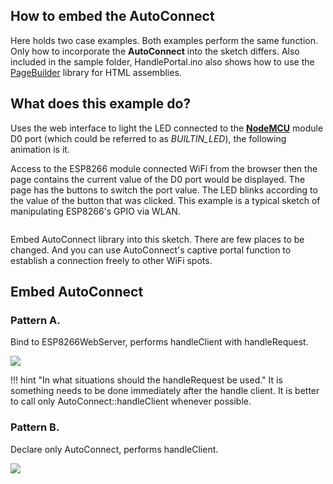 ## How to embed the AutoConnect

Here holds two case examples. Both examples perform the same function. Only how to incorporate the **AutoConnect** into the sketch differs. Also included in the sample folder, HandlePortal.ino also shows how to use the [PageBuilder](https://github.com/Hieromon/PageBuilder) library for HTML assemblies.

## What does this example do?

Uses the web interface to light the LED connected to the **[NodeMCU](https://github.com/nodemcu/nodemcu-devkit-v1.0)** module D0 port (which could be referred to as *BUILTIN_LED*), the following animation is it.

Access to the ESP8266 module connected WiFi from the browser then the page contains the current value of the D0 port would be displayed. The page has the buttons to switch the port value. The LED blinks according to the value of the button that was clicked. This example is a typical sketch of manipulating ESP8266's GPIO via WLAN.

<img data-gifffer="../images/ac2.gif" />

Embed AutoConnect library into this sketch. There are few places to be changed. And you can use AutoConnect's captive portal function to establish a connection freely to other WiFi spots.

## Embed AutoConnect

### <i class="fa fa-code" aria-hidden="true"></i> Pattern A.

Bind to ESP8266WebServer, performs handleClient with handleRequest.

<img src="../images/handleClient.svg" />

!!! hint "In what situations should the handleRequest be used."
    It is something needs to be done immediately after the handle client. It is better to call only AutoConnect::handleClient whenever possible.

### <i class="fa fa-code" aria-hidden="true"></i> Pattern B.

Declare only AutoConnect, performs handleClient.

<img src="../images/handlePortal.svg" />

<script>
  window.onload = function() {
    Gifffer();
  }
</script>
